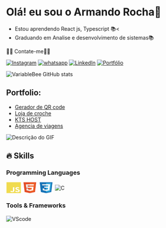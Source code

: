 

# Olá! eu sou o Armando Rocha👋</h2>
* Estou aprendendo React js, Typescript 📚<
* Graduando em Analise e desenvolvimento de sistemas📚


<summary>👨‍💻 Contate-me👨‍💻 </summary>

<!-- Links -->

[![Instagram](https://img.shields.io/badge/Instagram-E4405F?style=for-the-badge&logo=instagram&logoColor=white)](https://www.instagram.com/armandorocha13/)
[![whatsapp](	https://img.shields.io/badge/WhatsApp-25D366?style=for-the-badge&logo=whatsapp&logoColor=white)](https://wa.me/5521990708854?text=Ol%C3%A1,%20estava%20olhando%20seu%20github.%20Podemos%20conversar?)
[![LinkedIn](https://img.shields.io/badge/LinkedIn-0A66C2?style=for-the-badge&logo=linkedin&logoColor=white)](https://www.linkedin.com/in/armando-rocha-2248a4161/)
[![Portfólio](https://img.shields.io/badge/Portfólio-FF5722?style=for-the-badge&logo=About.me&logoColor=white)](https://portifolio-omega-blond.vercel.app/)




<!-- GithubStats -->
![VariableBee GitHub stats](https://github-readme-stats.vercel.app/api?username=Armandorocha13&show_icons=true&theme=gotham)


<!-- Portfolio -->
## Portfolio:
- [Gerador de QR code](https://gerador-de-qr-code-two.vercel.app/)
- [Loja de croche](https://fiosdacris-ej93.vercel.app/)
- [KTS HOST](https://kts-host.vercel.app/)
- [Agencia de viagens](https://ipctour.vercel.app)

<!-- GIF -->
![Descrição do GIF](https://i.giphy.com/media/v1.Y2lkPTc5MGI3NjExMXBhamYxcjVoa2RocGZtd3hzN3hhYW1zZzd2aW9idjIzdmtjbHY1NSZlcD12MV9pbnRlcm5hbF9naWZfYnlfaWQmY3Q9Zw/26tn33aiTi1jkl6H6/giphy.gif)



## 🔥 Skills
<!-- Skills: Programming Languages -->
  <div style="flex-basis: 48%;">
    <h3>Programming Languages</h3>
    <img align="center" alt="Js" height="30" width="40" src="https://raw.githubusercontent.com/devicons/devicon/master/icons/javascript/javascript-plain.svg">
    <img align="center" alt="HTML" height="30" width="40" src="https://raw.githubusercontent.com/devicons/devicon/master/icons/html5/html5-original.svg">
    <img align="center" alt="CSS" height="30" width="40" src="https://raw.githubusercontent.com/devicons/devicon/master/icons/css3/css3-original.svg">
    <img align="center" alt="C" height="30" width="40" src="https://cdn.jsdelivr.net/gh/devicons/devicon/icons/c/c-original.svg">
  </div>

  <div style="flex-basis: 48%;">
    <h3>Tools & Frameworks</h3>
    <img align="center" alt="VScode" height="30" width="40" src="https://cdn.jsdelivr.net/gh/devicons/devicon/icons/vscode/vscode-original.svg">
  </div>
  
